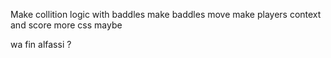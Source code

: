 Make collition logic with baddles
make baddles move
make players context and score
more css maybe

wa fin alfassi ?